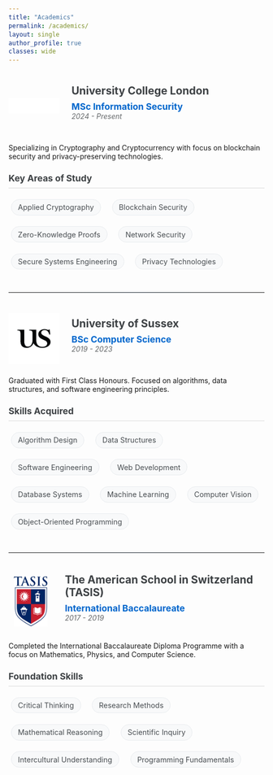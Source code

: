 ```yaml
---
title: "Academics"
permalink: /academics/
layout: single
author_profile: true
classes: wide
---
```

<style>
  /* Academic institution styling */
  .academic-institution__title {
    color: #333;
    margin-bottom: 0.2rem;
  }
  
  .academic-institution__degree {
    color: #0066cc;
    margin-bottom: 0.2rem;
  }
  
  .academic-institution__date {
    color: #646769;
    margin-top: 0;
    font-style: italic;
  }
  
  /* Skills styling */
  .skill-tag {
    display: inline-block;
    background-color: #f8f9fa;
    color: #494e52;
    padding: 0.4rem 0.8rem;
    margin: 0.3rem;
    border-radius: 20px;
    font-size: 0.9rem;
    border: 1px solid #e9ecef;
    transition: all 0.2s ease;
  }
  
  .skill-tag:hover {
    background-color: #494e52;
    color: white;
    transform: translateY(-2px);
  }
  
  /* Section divider */
  .section-divider {
    margin: 2.5rem 0;
    border: 0;
    height: 1px;
    background-image: linear-gradient(to right, rgba(0, 0, 0, 0), rgba(0, 102, 204, 0.1), rgba(0, 0, 0, 0));
  }
  
  .academics {
    margin: 2rem 0;
  }
  
  .academic-institution {
    margin-bottom: 2rem;
  }
  
  .academic-institution__header {
    display: flex;
    align-items: center;
    margin-bottom: 1.5rem;
  }
  
  .academic-institution__logo {
    width: 100px;
    height: 100px;
    margin-right: 1.5rem;
    display: flex;
    align-items: center;
    justify-content: center;
  }
  
  .academic-institution__logo img {
    max-width: 100%;
    max-height: 100%;
    object-fit: contain;
  }
  
  .academic-institution__title {
    margin: 0 0 0.5rem 0;
    color: #3d4144;
  }
  
  .academic-institution__degree {
    margin: 0;
    font-size: 1.1rem;
  }
  
  .academic-institution__description {
    margin-bottom: 1.5rem;
  }
  
  .skills-title {
    margin: 0 0 1rem 0;
    font-size: 1.1rem;
    color: #3d4144;
    border-bottom: 2px solid #eaeaea;
    padding-bottom: 0.5rem;
  }
  
  .skills-grid {
    display: flex;
    flex-wrap: wrap;
    gap: 0.75rem;
  }
</style>

<div class="academics">
  <div class="academic-institution">
    <div class="academic-institution__header">
      <div class="academic-institution__logo">
        <img src="/assets/images/ucllogo.png" alt="UCL Logo">
      </div>
      <div class="academic-institution__title-container">
        <h2 class="academic-institution__title">University College London</h2>
        <p class="academic-institution__degree"><strong>MSc Information Security</strong></p>
        <p class="academic-institution__date">2024 - Present</p>
      </div>
    </div>
    <div class="academic-institution__content">
      <div class="academic-institution__description">
        <p>Specializing in Cryptography and Cryptocurrency with focus on blockchain security and privacy-preserving technologies.</p>
      </div>
      <div class="academic-institution__skills">
        <h3 class="skills-title">Key Areas of Study</h3>
        <div class="skills-grid">
          <div class="skill-tag">Applied Cryptography</div>
          <div class="skill-tag">Blockchain Security</div>
          <div class="skill-tag">Zero-Knowledge Proofs</div>
          <div class="skill-tag">Network Security</div>
          <div class="skill-tag">Secure Systems Engineering</div>
          <div class="skill-tag">Privacy Technologies</div>
        </div>
      </div>
    </div>
  </div>

  <hr class="section-divider">

  <div class="academic-institution">
    <div class="academic-institution__header">
      <div class="academic-institution__logo">
        <img src="/assets/images/sussexlogo.png" alt="University of Sussex Logo">
      </div>
      <div class="academic-institution__title-container">
        <h2 class="academic-institution__title">University of Sussex</h2>
        <p class="academic-institution__degree"><strong>BSc Computer Science</strong></p>
        <p class="academic-institution__date">2019 - 2023</p>
      </div>
    </div>
    <div class="academic-institution__content">
      <div class="academic-institution__description">
        <p>Graduated with First Class Honours. Focused on algorithms, data structures, and software engineering principles.</p>
      </div>
      <div class="academic-institution__skills">
        <h3 class="skills-title">Skills Acquired</h3>
        <div class="skills-grid">
          <div class="skill-tag">Algorithm Design</div>
          <div class="skill-tag">Data Structures</div>
          <div class="skill-tag">Software Engineering</div>
          <div class="skill-tag">Web Development</div>
          <div class="skill-tag">Database Systems</div>
          <div class="skill-tag">Machine Learning</div>
          <div class="skill-tag">Computer Vision</div>
          <div class="skill-tag">Object-Oriented Programming</div>
        </div>
      </div>
    </div>
  </div>

  <hr class="section-divider">

  <div class="academic-institution">
    <div class="academic-institution__header">
      <div class="academic-institution__logo">
        <img src="/assets/images/tasislogo.png" alt="TASIS Logo">
      </div>
      <div class="academic-institution__title-container">
        <h2 class="academic-institution__title">The American School in Switzerland (TASIS)</h2>
        <p class="academic-institution__degree"><strong>International Baccalaureate</strong></p>
        <p class="academic-institution__date">2017 - 2019</p>
      </div>
    </div>
    <div class="academic-institution__content">
      <div class="academic-institution__description">
        <p>Completed the International Baccalaureate Diploma Programme with a focus on Mathematics, Physics, and Computer Science.</p>
      </div>
      <div class="academic-institution__skills">
        <h3 class="skills-title">Foundation Skills</h3>
        <div class="skills-grid">
          <div class="skill-tag">Critical Thinking</div>
          <div class="skill-tag">Research Methods</div>
          <div class="skill-tag">Mathematical Reasoning</div>
          <div class="skill-tag">Scientific Inquiry</div>
          <div class="skill-tag">Intercultural Understanding</div>
          <div class="skill-tag">Programming Fundamentals</div>
        </div>
      </div>
    </div>
  </div>
</div>
